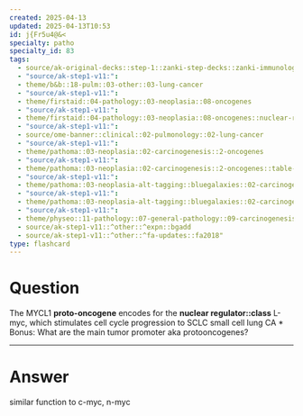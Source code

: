```yaml
---
created: 2025-04-13
updated: 2025-04-13T10:53
id: j{Fr5u4@&<
specialty: patho
specialty_id: 83
tags:
  - source/ak-original-decks::step-1::zanki-step-decks::zanki-immunology-+-general-pathology::pathoma-chapter-3-(neoplasia)
  - "source/ak-step1-v11:": 
  - theme/b&b::18-pulm::03-other::03-lung-cancer
  - "source/ak-step1-v11:": 
  - theme/firstaid::04-pathology::03-neoplasia::08-oncogenes
  - "source/ak-step1-v11:": 
  - theme/firstaid::04-pathology::03-neoplasia::08-oncogenes::nuclear-regulators::l-myc
  - "source/ak-step1-v11:": 
  - source/ome-banner::clinical::02-pulmonology::02-lung-cancer
  - "source/ak-step1-v11:": 
  - theme/pathoma::03-neoplasia::02-carcinogenesis::2-oncogenes
  - "source/ak-step1-v11:": 
  - theme/pathoma::03-neoplasia::02-carcinogenesis::2-oncogenes::table-3.3-important-oncogenes::nuclear-regulators
  - "source/ak-step1-v11:": 
  - theme/pathoma::03-neoplasia-alt-tagging::bluegalaxies::02-carcinogenesis::2-oncogenes
  - "source/ak-step1-v11:": 
  - theme/pathoma::03-neoplasia-alt-tagging::bluegalaxies::02-carcinogenesis::2-oncogenes::nuclear-regulators
  - "source/ak-step1-v11:": 
  - theme/physeo::11-pathology::07-general-pathology::09-carcinogenesis
  - source/ak-step1-v11::^other::^expn::bgadd
  - source/ak-step1-v11::^other::^fa-updates::fa2018"
type: flashcard
---
```


# Question
The MYCL1 **proto-oncogene** encodes for the **nuclear regulator::class** L-myc, which stimulates cell cycle progression to SCLC small cell lung CA  * Bonus: What are the main tumor promoter aka protooncogenes?

---

# Answer
similar function to c-myc, n-myc